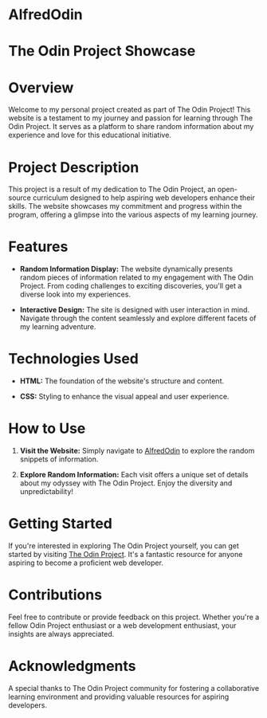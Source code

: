 # AlfredOdin
# The Odin Project Showcase

# Overview

Welcome to my personal project created as part of The Odin Project! This website is a testament to my journey and passion for learning through The Odin Project. It serves as a platform to share random information about my experience and love for this educational initiative.

# Project Description

This project is a result of my dedication to The Odin Project, an open-source curriculum designed to help aspiring web developers enhance their skills. The website showcases my commitment and progress within the program, offering a glimpse into the various aspects of my learning journey.

# Features

- **Random Information Display:** The website dynamically presents random pieces of information related to my engagement with The Odin Project. From coding challenges to exciting discoveries, you'll get a diverse look into my experiences.

- **Interactive Design:** The site is designed with user interaction in mind. Navigate through the content seamlessly and explore different facets of my learning adventure.

# Technologies Used

- **HTML:** The foundation of the website's structure and content.

- **CSS:** Styling to enhance the visual appeal and user experience.

# How to Use

1. **Visit the Website:** Simply navigate to [AlfredOdin](https://freddyfavour.github.io/AlfredOdin/) to explore the random snippets of information.

2. **Explore Random Information:** Each visit offers a unique set of details about my odyssey with The Odin Project. Enjoy the diversity and unpredictability!

# Getting Started

If you're interested in exploring The Odin Project yourself, you can get started by visiting [The Odin Project](https://www.theodinproject.com/). It's a fantastic resource for anyone aspiring to become a proficient web developer.

# Contributions

Feel free to contribute or provide feedback on this project. Whether you're a fellow Odin Project enthusiast or a web development enthusiast, your insights are always appreciated.

# Acknowledgments

A special thanks to The Odin Project community for fostering a collaborative learning environment and providing valuable resources for aspiring developers.
